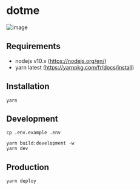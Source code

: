 # dotme

![image](https://user-images.githubusercontent.com/582703/59495459-930bc380-8e8f-11e9-9d70-b11d51ca19b3.png)

## Requirements

- nodejs v10.x (https://nodejs.org/en/)
- yarn latest (https://yarnpkg.com/fr/docs/install)

## Installation

```
yarn
```

## Development

```
cp .env.example .env
```

```
yarn build:development -w
yarn dev
```

## Production

```
yarn deploy
```
